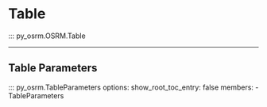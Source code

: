 # Table
::: py_osrm.OSRM.Table
        
---
## Table Parameters
::: py_osrm.TableParameters
    options:
      show_root_toc_entry: false
      members:
        - TableParameters
        